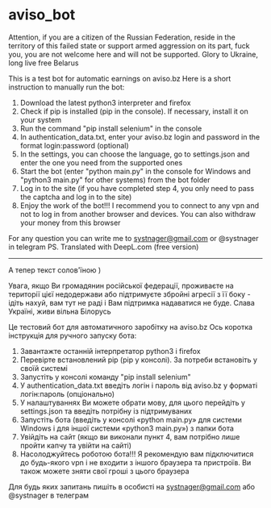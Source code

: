 # aviso_bot
Attention, if you are a citizen of the Russian Federation, reside in the territory of this failed state or support armed aggression on its part, fuck you, you are not welcome here and will not be supported. Glory to Ukraine, long live free Belarus

This is a test bot for automatic earnings on aviso.bz Here is a short instruction to manually run the bot:

1. Download the latest python3 interpreter and firefox
2. Check if pip is installed (pip in the console). If necessary, install it on your system
3. Run the command "pip install selenium" in the console
4. In authentication_data.txt, enter your aviso.bz login and password in the format login:password (optional)
5. In the settings, you can choose the language, go to settings.json and enter the one you need from the supported ones
6. Start the bot (enter "python main.py" in the console for Windows and "python3 main.py" for other systems) from the bot folder
7. Log in to the site (if you have completed step 4, you only need to pass the captcha and log in to the site)
8. Enjoy the work of the bot!!! I recommend you to connect to any vpn and not to log in from another browser and devices. You can also withdraw your money from this browser

For any question you can write me to systnager@gmail.com or @systnager in telegram
PS. Translated with DeepL.com (free version)

_________________________________________________________________________________________________________________________________________________
А тепер текст солов'їною )

Увага, якщо Ви громадянин російської федерації, проживаєте на території цієї недодержави або підтримуєте збройні агресії з її боку - ідіть нахуй, вам тут не раді і Вам підтримка надаватися не буде. Слава Україні, живи вільна Білорусь

Це тестовий бот для автоматичного заробітку на aviso.bz Ось коротка інструкція для ручного запуску бота:

1. Завантажте останній інтерпретатор python3 і firefox
2. Перевірте встановлений pip (pip у консолі). За потреби встановіть у своїй системі
3. Запустіть у консолі команду "pip install selenium"
4. У authentication_data.txt введіть логін і пароль від aviso.bz у форматі логін:пароль (опціонально)
5. У налаштуваннях Ви можете обрати мову, для цього перейдіть у settings.json та введіть потрібну із підтримуваних
6. Запустіть бота (введіть у консолі «python main.py» для системи Windows і для іншої системи «python3 main.py») з папки бота
7. Увійдіть на сайт (якщо ви виконали пункт 4, вам потрібно лише пройти капчу та увійти на сайті)
8. Насолоджуйтесь роботою бота!!! Я рекомендую вам підключитися до будь-якого vpn і не входити з іншого браузера та пристроїв. Ви також можете зняти свої гроші з цього браузера

Для будь яких запитань пишіть в особисті на systnager@gmail.com або @systnager в телеграм